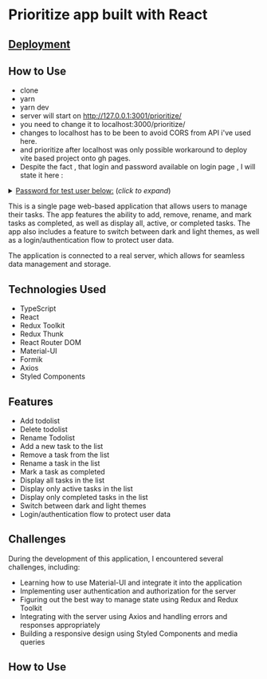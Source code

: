 # Prioritize app built with React

## [Deployment](https://rinalinds.github.io/prioritize/)

## How to Use

- clone
- yarn
- yarn dev
- server will start on http://127.0.0.1:3001/prioritize/
- you need to change it to localhost:3000/prioritize/
- changes to localhost has to be been to avoid CORS from API i've used here.
- and prioritize after localhost was only possible workaround to deploy vite based project onto gh pages.
- Despite the fact , that login and password available on login page , I will state it here :

<details>
    <summary><u>Password for test user below:</u> (<i>click to expand</i>)</summary>
    <!-- have to be followed by an empty line! --> 

<p>Email: free@samuraijs.com</p>
<p>Password: free</p>
  </details>



This is a single page web-based application that allows users to manage their tasks. The app features the
ability to add, remove, rename, and mark tasks as completed, as well as display all, active, or completed tasks. The app
also includes a feature to switch between dark and light themes, as well as a login/authentication flow to protect user
data.

The application is connected to a real server, which allows for seamless data management and storage.

## Technologies Used

- TypeScript
- React
- Redux Toolkit
- Redux Thunk
- React Router DOM
- Material-UI
- Formik
- Axios
- Styled Components

## Features

- Add todolist
- Delete todolist
- Rename Todolist
- Add a new task to the list
- Remove a task from the list
- Rename a task in the list
- Mark a task as completed
- Display all tasks in the list
- Display only active tasks in the list
- Display only completed tasks in the list
- Switch between dark and light themes
- Login/authentication flow to protect user data

## Challenges

During the development of this application, I encountered several challenges, including:

- Learning how to use Material-UI and integrate it into the application
- Implementing user authentication and authorization for the server
- Figuring out the best way to manage state using Redux and Redux Toolkit
- Integrating with the server using Axios and handling errors and responses appropriately
- Building a responsive design using Styled Components and media queries

## How to Use



